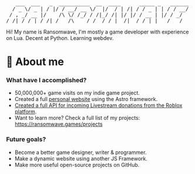 <pre>
   ___  ___   _  __________  __  ____      _____ _   ______
  / _ \/ _ | / |/ / __/ __ \/  |/  / | /| / / _ | | / / __/
 / , _/ __ |/    /\ \/ /_/ / /|_/ /| |/ |/ / __ | |/ / _/  
/_/|_/_/ |_/_/|_/___/\____/_/  /_/ |__/|__/_/ |_|___/___/  
</pre>

Hi!
My name is Ransomwave,
I'm mostly a game developer with experience on Lua. Decent at Python. Learning webdev.

# 📂 About me
### What have I accomplished?
- 50,000,000+ game visits on my indie game project.
- Created a full [personal website](https://ransomwave.games/) using the Astro framework.
- [Created a full API for incoming Livestream donations from the Roblox platform](https://github.com/Ransomwave/Roblox-Stream-Donations).
- Want to learn more? Check a full list of my projects: https://ransomwave.games/projects
### Future goals?
- Become a better game designer, writer & programmer.
- Make a dynamic website using another JS Framework.
- Make more useful open-source projects on GitHub.
